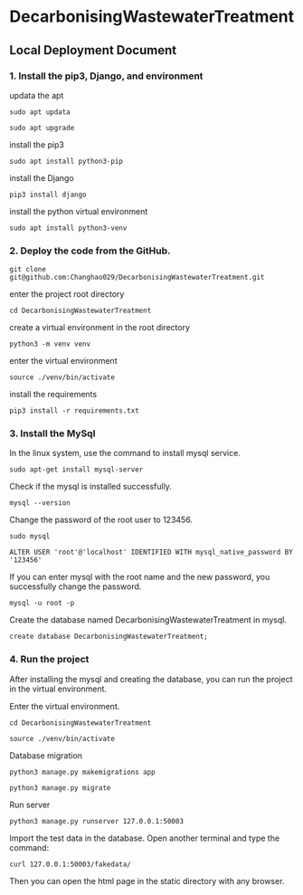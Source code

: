 # DecarbonisingWastewaterTreatment

## Local Deployment Document
### 1. Install the pip3, Django, and environment
updata the apt

`sudo apt updata `

`sudo apt upgrade`

install the pip3

`sudo apt install python3-pip`

install the Django

`pip3 install django`

install the python virtual environment

`sudo apt install python3-venv`

### 2. Deploy the code from the GitHub.
`git clone git@github.com:Changhao029/DecarbonisingWastewaterTreatment.git`

enter the project root directory

`cd DecarbonisingWastewaterTreatment`

create a virtual environment in the root directory

`python3 -m venv venv`

enter the virtual environment

`source ./venv/bin/activate`

install the requirements

`pip3 install -r requirements.txt`

### 3. Install the MySql
In the linux system, use the command to install mysql service.

`sudo apt-get install mysql-server`

Check if the mysql is installed successfully.

`mysql --version`

Change the password of the root user to 123456.

`sudo mysql`

`ALTER USER 'root'@'localhost' IDENTIFIED WITH mysql_native_password BY '123456'`

If you can enter mysql with the root name and the new password, 
you successfully change the password.

`mysql -u root -p`

Create the database named DecarbonisingWastewaterTreatment in mysql.

`create database DecarbonisingWastewaterTreatment;`

### 4. Run the project
After installing the mysql and creating the database, you can run the 
project in the virtual environment.

Enter the virtual environment.

`cd DecarbonisingWastewaterTreatment`

`source ./venv/bin/activate`

Database migration

`python3 manage.py makemigrations app`

`python3 manage.py migrate`

Run server

`python3 manage.py runserver 127.0.0.1:50003`

Import the test data in the database.
Open another terminal and type the command:

`curl 127.0.0.1:50003/fakedata/`

Then you can open the html page in the static directory with any browser.